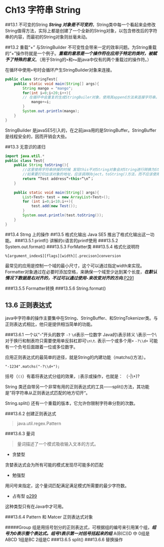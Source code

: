 # Ch13  字符串 String

##13.1 不可变的String
***String 对象是不可变的***，String类中每一个看起来会修改String值得方法，实际上都是创建了一个全新的String对象，以包含修改后的字符串的内容，而最初的String对象则丝毫未动。

##13.2 重载“+” 与StringBuilder
不可变性会带来一定的效率问题。为String重载的“+”操作符就是一个例子。***重载的意思是一个操作符在应用于特定的类时，被赋予了特殊的意义***。（用于String的`+`和`+=`是java中仅有的两个重载过的操作符。）

在循环中使用`+`号时会循环产生StringBuilder对象来连接。

```Java
public class StringTest{
	public static void main(String[] args){
		String mango = "mango";
		for(int i=0;i<20;i++){
		// 在循环中会重复的生成StringBuiler对象，使用其append方法来连接字符串。
			mango+=i;
		}
		System.out.println(mango);
	}
}
```
StringBuilder 是javaSE5引入的，在之前java用的是StringBuffer。StringBuffer是线程安全的，因而开销会大些。

##13.3 无意识的递归

```Java
import java.util.*
public class Test{
	public String toString(){
		//这里使用字符串拼接的时候 发现this不对String对象会对String进行转换为String（调用toString()方法），发生无限的循环递归。
		//如果要打印出该对象的地址，应该调用Object。toString()方法，而不应该使用this。
		return “Test address”+this+“\n”；
	}
	
	public static void main(String[] args){
		List<Test> test = new ArrayList<Test>();
		for (int i=0;i<10;i++){
			test.add(new Test());
		}
		System.oout.println(test.toString());
	}
}
```

##13.4 Strng 上的操作
##13.5 格式化输出
Java SE5 推出了格式化输出这一功能。
###13.5.1 printf()
讲解的c语言的printf使用
###13.5.2 System.out.format()
###13.5.3 ForMatter类
###13.5.4 格式化说明符

```
%[argument_index$][flags][width][.precison]conversion
```
最常见的应用是控制一个域的最小尺寸，这个可以通过指定width来实现。Formatter对象通过在必要时添加空格，来确保一个域至少达到某个长度，***在默认情况下数据是右对齐的，不过可以通过使用`-`来改变对齐的方向.***[P291](p291)

###13.5.5 Formatter转换
###13.5.6 String.format()
## 13.6 正则表达式
java中字符串的操作主要集中在String、StringBuffer、和StringTokenizer类。与正则表达式相比，他只是提供相当简单的功能。

###13.6.1
一个以“-”开头的数字 `-?`
`\d`表示一位数字
Java的\表示转义 \\表示一个\ 
对于换行和制表符只需要使用单反斜杠即可`\n\t`.
表示一个或多个用`+`
`-?\\d+`  可能有一个负号后面跟着一位或多位数字。

应用正则表达式的最简单的途径，就是String的内建功能（matchs()方法）。

```
"-1234".matchs("-?\\d+");
```

括号（`()`）有着将表达式分组的效果，`|`表示或操作，也就是：
（-|\\+)?

String 类还自带另一个非常有用的正则表达式的工具——split()方法，其功能是”将字符串从正则表达式匹配的地方切开“。

String.split() 还有一个重载的版本，它允许你限制字符串分割的次数。

###13.6.2 创建正则表达式
>java.util.regex.Pattern

###13.6.3 量词
>量词描述了一个模式吸收输入文本的方式。

- 贪婪型

贪婪表达式会为所有可能的模式发现尽可能多的匹配
- 勉强型

用问号来指定，这个量词匹配满足满足模式所需要的最少字符数。
- 占有型 [p299](p299)

这种类型只有在Java中才可用。 

###13.6.4 Pattern 和 Matcer
正则表达式对象

#####Group
组是用括号划分的正则表达式，可根据组的编号来引用某个组，***组号为0表示整个表达式。组号1表示第一对括号括起来的组***
A(B(C))D 中 0组是ABCD 1组是BC 2组是C
###13.6.5 split()
###13.6.6 替换操作


